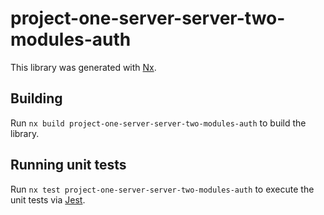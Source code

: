 # project-one-server-server-two-modules-auth

This library was generated with [Nx](https://nx.dev).

## Building

Run `nx build project-one-server-server-two-modules-auth` to build the library.

## Running unit tests

Run `nx test project-one-server-server-two-modules-auth` to execute the unit tests via [Jest](https://jestjs.io).
